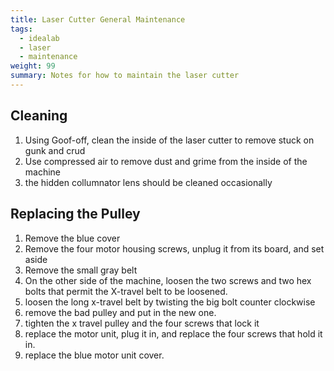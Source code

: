 ```yaml
---
title: Laser Cutter General Maintenance
tags:
  - idealab
  - laser
  - maintenance
weight: 99
summary: Notes for how to maintain the laser cutter
---
```


## Cleaning

1. Using Goof-off, clean the inside of the laser cutter to remove stuck on gunk and crud
1. Use compressed air to remove dust and grime from the inside of the machine
1. the hidden collumnator lens should be cleaned occasionally

## Replacing the Pulley

1. Remove the blue cover
1. Remove the four motor housing screws, unplug it from its board, and set aside
1. Remove the small gray belt
1. On the other side of the machine, loosen the two screws and two hex bolts that permit the X-travel belt to be loosened.
1. loosen the long x-travel belt by twisting the big bolt counter clockwise
1. remove the bad pulley and put in the new one.
1. tighten the x travel pulley and the four screws that lock it
1. replace the motor unit, plug it in, and replace the four screws that hold it in.
1. replace the blue motor unit cover.
